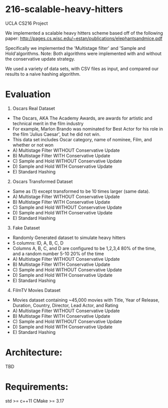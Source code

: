 # 216-scalable-heavy-hitters
UCLA CS216 Project

We implemented a scalable heavy hitters scheme based off of the following paper:
http://pages.cs.wisc.edu/~estan/publications/elephantsandmice.pdf

Specifically we implemented the 'Multistage filter' and 'Sample and Hold'algorithms.
  Note: Both algorithms were implemented with and without the conservative update strategy.

We used a variety of data sets, with CSV files as input, and compared our results to a naive hashing algorithm.

# Evaluation

1) Oscars Real Dataset
  - The Oscars, AKA The Academy Awards, are awards for artistic and technical merit in the film industry
  - For example, Marlon Brando was nominated for Best Actor for his role in the film 'Julius Caesar', but he did not win.
  - This data set includes Oscar category, name of nominee, Film, and whether or not won
  - A) Multistage Filter WITHOUT Conservative Update
  - B) Multistage Filter WITH Conservative Update
  - C) Sample and Hold WITHOUT Conservative Update
  - D) Sample and Hold WITH Conservative Update
  - E) Standard Hashing
  
2) Oscars Transformed Dataset
  - Same as (1) except transformed to be 10 times larger (same data).
  - A) Multistage Filter WITHOUT Conservative Update
  - B) Multistage Filter WITH Conservative Update
  - C) Sample and Hold WITHOUT Conservative Update
  - D) Sample and Hold WITH Conservative Update
  - E) Standard Hashing

3) Fake Dataset
  - Randomly Generated dataset to simulate heavy hitters
  - 5 columns: ID, A, B, C, D
  - Columns A, B, C, and D are configured to be 1,2,3,4 80% of the time, and a random number 5-10 20% of the time
  - A) Multistage Filter WITHOUT Conservative Update
  - B) Multistage Filter WITH Conservative Update
  - C) Sample and Hold WITHOUT Conservative Update
  - D) Sample and Hold WITH Conservative Update
  - E) Standard Hashing

4) FilmTV Movies Dataset
  - Movies dataset containing ~45,000 movies with Title, Year of Release, Duration, Country, Director, Lead Actor, and Rating
  - A) Multistage Filter WITHOUT Conservative Update
  - B) Multistage Filter WITH Conservative Update
  - C) Sample and Hold WITHOUT Conservative Update
  - D) Sample and Hold WITH Conservative Update
  - E) Standard Hashing

# Architecture:
TBD

# Requirements:
std >= c++11
CMake >= 3.17
